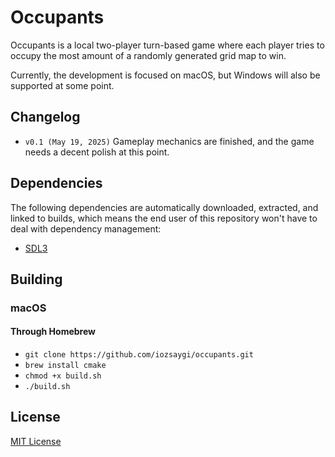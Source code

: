 # Occupants

Occupants is a local two-player turn-based game where each player tries to occupy the most amount of a randomly
generated grid map to win.

Currently, the development is focused on macOS, but Windows will also be supported at some point.

## Changelog

- `v0.1 (May 19, 2025)` Gameplay mechanics are finished, and the game needs a decent polish at this point.

## Dependencies

The following dependencies are automatically downloaded, extracted, and linked to builds, which means the end user of
this repository won't have to deal with dependency management:

- [SDL3](https://www.libsdl.org)

## Building

### macOS

#### Through Homebrew

- `git clone https://github.com/iozsaygi/occupants.git`
- `brew install cmake`
- `chmod +x build.sh`
- `./build.sh`

## License

[MIT License](https://github.com/iozsaygi/occupants/blob/main/LICENSE)